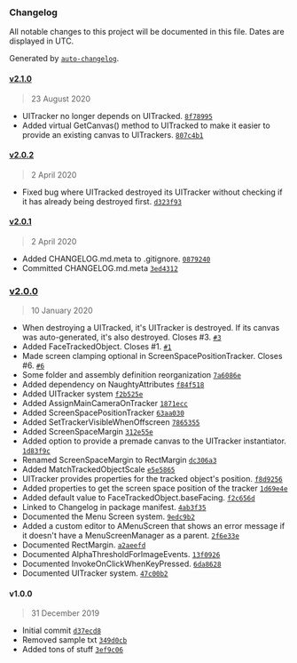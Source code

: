 ### Changelog

All notable changes to this project will be documented in this file. Dates are displayed in UTC.

Generated by [`auto-changelog`](https://github.com/CookPete/auto-changelog).

#### [v2.1.0](https://github.com/hairibar/Hairibar.UI/compare/v2.0.2...v2.1.0)

> 23 August 2020

- UITracker no longer depends on UITracked. [`8f78995`](https://github.com/hairibar/Hairibar.UI/commit/8f78995ae9505a71d2269b46de403e484e64ba58)
- Added virtual GetCanvas() method to UITracked to make it easier to provide an existing canvas to UITrackers. [`807c4b1`](https://github.com/hairibar/Hairibar.UI/commit/807c4b18e0942b944541f40114f792b0428cef24)

#### [v2.0.2](https://github.com/hairibar/Hairibar.UI/compare/v2.0.1...v2.0.2)

> 2 April 2020

- Fixed bug where UITracked destroyed its UITracker without checking if it has already being destroyed first. [`d323f93`](https://github.com/hairibar/Hairibar.UI/commit/d323f9387474dde10b363d1fe51800bc48eca2ef)

#### [v2.0.1](https://github.com/hairibar/Hairibar.UI/compare/v2.0.0...v2.0.1)

> 2 April 2020

- Added CHANGELOG.md.meta to .gitignore. [`0879240`](https://github.com/hairibar/Hairibar.UI/commit/08792406e2b937013d3addbb06b6865db9ff52bd)
- Committed CHANGELOG.md.meta [`3ed4312`](https://github.com/hairibar/Hairibar.UI/commit/3ed4312a7290766bc39988e3dfccb0f76a61444d)

### [v2.0.0](https://github.com/hairibar/Hairibar.UI/compare/v1.0.0...v2.0.0)

> 10 January 2020

- When destroying a UITracked, it's UITracker is destroyed. If its canvas was auto-generated, it's also destroyed. Closes #3. [`#3`](https://github.com/hairibar/Hairibar.UI/issues/3)
- Added FaceTrackedObject. Closes #1. [`#1`](https://github.com/hairibar/Hairibar.UI/issues/1)
- Made screen clamping optional in ScreenSpacePositionTracker. Closes #6. [`#6`](https://github.com/hairibar/Hairibar.UI/issues/6)
- Some folder and assembly definition reorganization [`7a6086e`](https://github.com/hairibar/Hairibar.UI/commit/7a6086ed577d904ddc2d39f869a17a6136123786)
- Added dependency on NaughtyAttributes [`f84f518`](https://github.com/hairibar/Hairibar.UI/commit/f84f518c9a5d1ba2c4901b689851537c9c466da0)
- Added UITracker system [`f2b525e`](https://github.com/hairibar/Hairibar.UI/commit/f2b525e57a172530155386fa75a1a996d80d7e43)
- Added AssignMainCameraOnTracker [`1871ecc`](https://github.com/hairibar/Hairibar.UI/commit/1871eccad9e6690fbe4cb1959b91178a17685cef)
- Added ScreenSpacePositionTracker [`63aa030`](https://github.com/hairibar/Hairibar.UI/commit/63aa03048c943c3ea87ffab733fd26ba4d91b040)
- Added SetTrackerVisibleWhenOffscreen [`7865355`](https://github.com/hairibar/Hairibar.UI/commit/786535584984e6ad9d6a61bebf6ff36c8278f460)
- Added ScreenSpaceMargin [`312e55e`](https://github.com/hairibar/Hairibar.UI/commit/312e55ead77e32bc315fe28e423969ed5cae5621)
- Added option to provide a premade canvas to the UITracker instantiator. [`1d83f9c`](https://github.com/hairibar/Hairibar.UI/commit/1d83f9c6ced13e4f73dcd580d7f6a7b8d9cea955)
- Renamed ScreenSpaceMargin to RectMargin [`dc306a3`](https://github.com/hairibar/Hairibar.UI/commit/dc306a334bd4e7cf28dc7957e1c2ae9f4f3dab5f)
- Added MatchTrackedObjectScale [`e5e5865`](https://github.com/hairibar/Hairibar.UI/commit/e5e5865c4696ff561f79437bfa72888594db2fca)
- UITracker provides properties for the tracked object's position. [`f8d9256`](https://github.com/hairibar/Hairibar.UI/commit/f8d925672750422beae96faf085ffc28d0f251c6)
- Added properties to get the screen space position of the tracker [`1d69e4e`](https://github.com/hairibar/Hairibar.UI/commit/1d69e4e2eb40caa8e21a0203c551d18fa8f3fbf6)
- Added default value to FaceTrackedObject.baseFacing. [`f2c656d`](https://github.com/hairibar/Hairibar.UI/commit/f2c656d6bfc86a68469e48eac55a15904a175ed6)
- Linked to Changelog in package manifest. [`4ab3f35`](https://github.com/hairibar/Hairibar.UI/commit/4ab3f3582a701fbef43ec94322b2bb4080044649)
- Documented the Menu Screen system. [`9edc9b2`](https://github.com/hairibar/Hairibar.UI/commit/9edc9b2dcf4ab371dd457c2260e1f163f327fa61)
- Added a custom editor to AMenuScreen that shows an error message if it doesn't have a MenuScreenManager as a parent. [`2f6e33e`](https://github.com/hairibar/Hairibar.UI/commit/2f6e33e499a4d58942c85c0d9445c2c296e1c3b0)
- Documented RectMargin. [`a2aeefd`](https://github.com/hairibar/Hairibar.UI/commit/a2aeefd9803f1abb42895d61289165880b8e5fdf)
- Documented AlphaThresholdForImageEvents. [`13f0926`](https://github.com/hairibar/Hairibar.UI/commit/13f0926e8f6a89ea0ae8eece0837b9ee93e74ca1)
- Documented InvokeOnClickWhenKeyPressed. [`6da8628`](https://github.com/hairibar/Hairibar.UI/commit/6da8628a6377efc875b953babb22c3ccc1bea2dc)
- Documented UITracker system. [`47c00b2`](https://github.com/hairibar/Hairibar.UI/commit/47c00b276059580bbd607ab779aaec742425889c)

#### v1.0.0

> 31 December 2019

- Initial commit [`d37ecd8`](https://github.com/hairibar/Hairibar.UI/commit/d37ecd8d7fab6d3c47b070016987d37dbdb2bf99)
- Removed sample txt [`349d0cb`](https://github.com/hairibar/Hairibar.UI/commit/349d0cb0786247316f3708152df698ae847a307f)
- Added tons of stuff [`3ef9c06`](https://github.com/hairibar/Hairibar.UI/commit/3ef9c06d10f2975ab701ac683e316c09b9dcd5a0)
